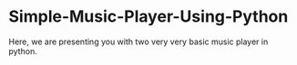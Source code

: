 # Simple-Music-Player-Using-Python
Here, we are presenting you with two very very basic music player in python.
